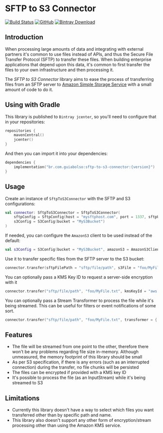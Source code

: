 # SFTP to S3 Connector

[![Build Status](https://img.shields.io/travis/GuiaBolso/sftp-to-s3-connector)](https://travis-ci.org/GuiaBolso/sftp-to-s3-connector)
[![GitHub](https://img.shields.io/github/license/GuiaBolso/sftp-to-s3-connector)](https://github.com/GuiaBolso/sftp-to-s3-connector/blob/master/LICENSE)
[![Bintray Download](https://img.shields.io/bintray/v/gb-opensource/maven/SFTP-to-S3-Connector)](https://bintray.com/gb-opensource/maven/SFTP-to-S3-Connector)

## Introduction
When processing large amounts of data and integrating with external partners it's common to use files instead of APIs, and thus the Secure File Transfer Protocol (SFTP) to transfer these files. When building enterprise applications that depend upon this data, it's common to first transfer the files to your own infrastructure and then processing it.

The *SFTP to S3 Connector* library aims to ease the process of transferring files from an SFTP server to [Amazon Simple Storage Service](https://aws.amazon.com/s3/) with a small amount of code to do it.

## Using with Gradle

This library is published to `Bintray jcenter`, so you'll need to configure that in your repositories:
```kotlin
repositories {
    mavenCentral()
    jcenter()
}
```

And then you can import it into your dependencies:
```kotlin
dependencies {
    implementation("br.com.guiabolso:sftp-to-s3-connector:{version}")
}
```

## Usage
Create an instance of `SftpToS3Connector` with the SFTP and S3 configurations:

```kotlin
val connector: SftpToS3Connector = SftpToS3Connector(
    sftpConfig = SftpConfig(host = "mysftphost.com", port = 1337, sftpUsername = "username", sftpPassword = "password"),
    s3Config = S3Config(bucket = "MyS3Bucket")
)
```

If needed, you can configure the `AmazonS3` client to be used instead of the default:
```kotlin
val s3Config = S3Config(bucket = "MyS3Bucket", amazonS3 = AmazonS3ClientBuilder.standard().configure().build())
```


Use it to transfer specific files from the SFTP server to the S3 bucket:

```kotlin
connector.transfer(sftpFilePath = "sftp/file/path", s3File = "foo/MyFile.txt")
```

You can optionally pass a KMS Key ID to request a server-side encryption with it
```kotlin
connector.transfer("sftp/file/path", "foo/MyFile.txt", kmsKeyId = "aws:kms:mykeyid")
```

You can optionally pass a Stream Transformer to process the file while it's being streamed. This can be useful for filters or event notifications of some sort.
```kotlin
connector.transfer("sftp/file/path", "foo/MyFile.txt", transformer = { inputStream, outputStream -> inputStream.copyTo(outputStream) })
```

## Features

- The file will be streamed from one point to the other, therefore there won't be any problems regarding file size in-memory. Although unmeasured, the memory footprint of this library should be small
- As per S3 specification, if there is any errors (such as an interrupted connection) during the transfer, no file chunks will be persisted
- The files can be encrypted if provided with a KMS key ID
- It's possible to process the file (as an InputStream) while it's being streamed to S3

## Limitations
- Currently this library doesn't have a way to select which files you want transferred other than by specific path and name.
- This library also doesn't support any other form of encryption/stream processing other than using the Amazon KMS service.
